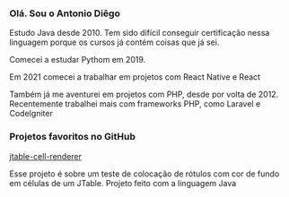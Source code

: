 ### Olá. Sou o Antonio Diêgo


Estudo Java desde 2010. Tem sido difícil conseguir certificação nessa linguagem porque os cursos já contém coisas que já sei.

Comecei a estudar Pythom em 2019.

Em 2021 comecei a trabalhar em projetos com React Native e React

Também já me aventurei em projetos com PHP, desde por volta de 2012. Recentemente trabalhei mais com frameworks PHP, como Laravel e CodeIgniter

### Projetos favoritos no GitHub

<a href="https://github.com/antoniodiego/jtable-cell-rendereer">jtable-cell-renderer</a>

  
Esse projeto é sobre um teste de colocação de rótulos com cor de fundo em células de um JTable. Projeto feito com a linguagem Java


